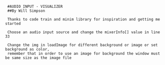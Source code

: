      #AUDIO INPUT - VISUALIZER
     ##By Will Simpson
     
     Thanks to code train and minim library for inspiration and getting me started
     
     Choose an audio input source and change the mixerInfo[] value in line 33
     
     Change the img in loadImage for different background or image or set background as color,
     remember that in order to use an image for background the window must be same size as the image file
     
